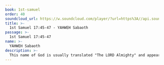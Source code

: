 ```yaml
---
book: 1st-samuel
order: 40
soundcloud_url: https://w.soundcloud.com/player/?url=https%3A//api.soundcloud.com/tracks/
title: >-
  1st Samuel 17:45-47 - YAHWEH Sabaoth
passage: >-
  1st Samuel 17:45-47
name: >-
  YAHWEH Sabaoth
description: >-
  This name of God is usually translated "The LORD Almighty" and appears in the Old Testament some 250 times. We discover the meaning of this name in the context of the David and Goliath story.
---
```


